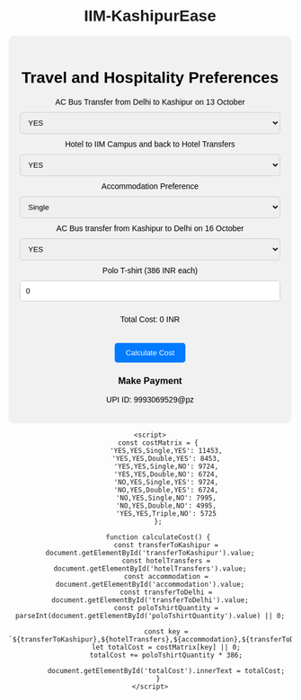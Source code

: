 # IIM-KashipurEase
<!DOCTYPE html>
<html lang="en">
<head>
    <meta charset="UTF-8">
    <meta name="viewport" content="width=device-width, initial-scale=1.0">
    <title>Travel and Hospitality Preferences</title>
    <style>
        body {
            background-image: url('IIM.jpg'); /* Replace with your image URL */
            background-size: cover;
            background-position: center;
            font-family: Arial, sans-serif;
            text-align: center;
            padding: 20px;
        }
        .container {
            background-color: rgba(240, 240, 240, 0.9); /* Light grey background color with opacity */
            padding: 20px;
            border-radius: 10px;
            max-width: 600px;
            margin: 0 auto;
            color: #000; /* Black text color */
        }
        input, select {
            margin: 10px 0;
            padding: 10px;
            border-radius: 5px;
            border: 1px solid #ccc;
            width: 100%;
            box-sizing: border-box;
        }
        button {
            margin-top: 20px;
            padding: 10px 20px;
            border: none;
            border-radius: 5px;
            background-color: #007bff;
            color: #fff;
            cursor: pointer;
        }
        button:hover {
            background-color: #0056b3;
        }
        .upi-id {
            margin-top: 20px;
            text-align: center;
        }
    </style>
</head>
<body>
    <div class="container">
        <h1>Travel and Hospitality Preferences</h1>
        <form id="preferencesForm">
            <div>
                <label>AC Bus Transfer from Delhi to Kashipur on 13 October</label>
                <select id="transferToKashipur">
                    <option value="YES">YES</option>
                    <option value="NO">NO</option>
                </select>
            </div>
            <div>
                <label>Hotel to IIM Campus and back to Hotel Transfers</label>
                <select id="hotelTransfers">
                    <option value="YES">YES</option>
                    <option value="NO">NO</option>
                </select>
            </div>
            <div>
                <label>Accommodation Preference</label>
                <select id="accommodation">
                    <option value="Single">Single</option>
                    <option value="Double">Double</option>
                    <option value="Triple">Triple</option>
                </select>
            </div>
            <div>
                <label>AC Bus transfer from Kashipur to Delhi on 16 October</label>
                <select id="transferToDelhi">
                    <option value="YES">YES</option>
                    <option value="NO">NO</option>
                </select>
            </div>
            <div>
                <label>Polo T-shirt (386 INR each)</label>
                <input type="number" id="poloTshirtQuantity" value="0" min="0">
            </div>
            <p>Total Cost: <span id="totalCost">0</span> INR</p>
            <button type="button" onclick="calculateCost()">Calculate Cost</button>
        </form>
        <div class="upi-id">
            <h3>Make Payment</h3>
            <p>UPI ID: 9993069529@pz</p>
        </div>
    </div>

    <script>
        const costMatrix = {
            'YES,YES,Single,YES': 11453,
            'YES,YES,Double,YES': 8453,
            'YES,YES,Single,NO': 9724,
            'YES,YES,Double,NO': 6724,
            'NO,YES,Single,YES': 9724,
            'NO,YES,Double,YES': 6724,
            'NO,YES,Single,NO': 7995,
            'NO,YES,Double,NO': 4995,
            'YES,YES,Triple,NO': 5725
        };

        function calculateCost() {
            const transferToKashipur = document.getElementById('transferToKashipur').value;
            const hotelTransfers = document.getElementById('hotelTransfers').value;
            const accommodation = document.getElementById('accommodation').value;
            const transferToDelhi = document.getElementById('transferToDelhi').value;
            const poloTshirtQuantity = parseInt(document.getElementById('poloTshirtQuantity').value) || 0;

            const key = `${transferToKashipur},${hotelTransfers},${accommodation},${transferToDelhi}`;
            let totalCost = costMatrix[key] || 0;
            totalCost += poloTshirtQuantity * 386;

            document.getElementById('totalCost').innerText = totalCost;
        }
    </script>
</body>
</html>
